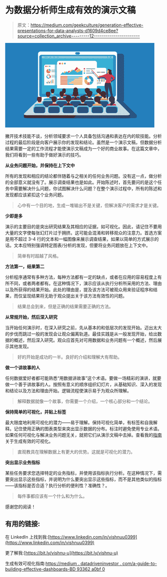 # 为数据分析师生成有效的演示文稿

> 原文：<https://medium.com/geekculture/generation-effective-presentations-for-data-analysts-d1609d4ce8ee?source=collection_archive---------12----------------------->

![](img/6116b5e4e9cf576af8ef133e17edacd8.png)

撇开技术技能不谈，分析领域要求一个人具备包括沟通和表达在内的软技能。分析过程的最后阶段是向客户展示你的发现和结论。虽然是一个演示文稿，但数据分析结果需要一定的工作流程才能使演示文稿成为一个好的商业故事。在这篇文章中，我们将看到一些有助于做好演示的技巧。

**从业务问题开始，并保持在上下文中**

所有的发现和相应的结论都伴随着与之相关的任何业务问题。没有这一点，做分析的全部意义就没有了。展示调查结果也是如此。开始陈述时，首先要问的是这个任务中需要解决什么问题，你试图解决什么问题？在整个演示过程中，所有的陈述和发现都应该紧扣这个业务问题。

> 心中有一个目的地，生成一堆输出不是关键，但解决客户的需求才是关键。

**少即是多**

演示的主要目的是突出研究结果及其相应的证据，如可视化。因此，请记住不要用大量的文字使每张幻灯片过于拥挤。这可能会混淆和转移观众的注意力。首选方案是用不超过 3-4 行的文本和一幅图像来展示调查结果，如果以简单的方式展示的话。文本应特别强调特定图表/分析的发现，但要将业务问题放在上下文中。

> 简单有时超越了风格。

**方法第一，结果第二**

分析程序通常有多种方法，每种方法都有一定的缺点，或者在应用的容易程度上有所不同，或者两者都有。在这种情况下，演示应该从执行分析所采用的方法、理由以及所获得的结果开始。此处的理由是，提及该方法可被观众用来验证程序和结果，而仅呈现结果将无助于观众提出关于该方法有效性的问题。

> 结果总会到来，但是正确的结果需要正确的方法。

**从常规开始，然后深入研究**

当开始任何演示时，在深入研究之前，先从基本的和低层次的发现开始。迈出太大的步伐而跳过一般的发现会让观众偏离轨道。最佳实践是从一般发现开始，给出数据的概述，然后深入研究。观众应首先对可用数据和业务问题有一个概述，然后展示其他发现。

> 好的开始是成功的一半。良好的介绍和理解大有帮助。

**做一个讲故事的人**

任何数据爱好者都可能熟悉“用数据讲故事”这个术语。要做一场精彩的演讲，就要做一个善于讲故事的人。按照有意义的顺序组织幻灯片，从基础知识、深入的发现和结论以及方法和理由开始。逻辑流程使演示易于为观众所理解。

> 解释数据就像一个故事，你需要一个介绍，一个核心部分和一个结论。

**保持简单的可视化，并贴上标签**

最大限度地利用可视化的潜力——易于理解。保持可视化简单，有标签和自我解释。记住使用正确的图表类型来突出显示数据的分布。标注时避免使用专业术语。如果任何可视化与解决业务问题无关，就把它们从演示文稿中去掉。查看我的[指南](https://medium.datadriveninvestor.com/a-guide-to-building-effective-dashboards-bd93362a0bf0)关于生成有效的可视化。

> 直观教具在理解数据上有更大的优势。这就是可视化的潜力。

**突出显示业务指标**

某些任务要求您选择特定的业务指标，并使用该指标执行分析。在这种情况下，需要突出显示这些指标，并说明为什么要突出显示这些指标，而不是其他类似的指标——该指标是否合适？执行分析的便利性？准确性？。

> 每件事都应该有一个什么和为什么。

感谢您的阅读！

## 有用的链接:

在 LinkedIn 上找到我:[https://www.linkedin.com/in/vishnuu0399](https://www.linkedin.com/in/vishnuu0399)

更了解我:[https://bit.ly/vishnu-u](https://bit.ly/vishnu-u)

生成有效可视化指南:[https://medium . datadriveninvestor . com/a-guide-to-building-effective-dashboards-BD 93362 a0bf 0](https://medium.datadriveninvestor.com/a-guide-to-building-effective-dashboards-bd93362a0bf0)